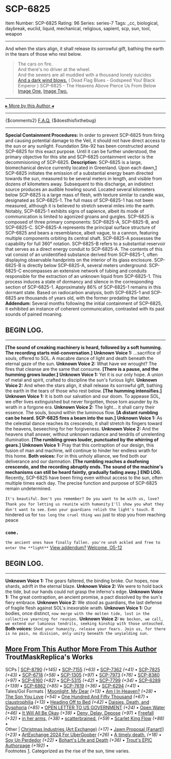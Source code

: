 # SCP-6825
Item Number: SCP-6825
Rating: 96
Series: series-7
Tags: _cc, biological, daybreak, euclid, liquid, mechanical, religious, sapient, scp, sun, tool, weapon

---

And when the stars align, it shall release its sorrowful gift, bathing the earth in the tears of those who rest below.
> The cars on fire.  
>  And there's no driver at the wheel.  
>  And the sewers are all muddied with a thousand lonely suicides  
>  [And a dark wind blows.](https://youtu.be/XVekJTmtwqM?si=-vvC86jnBhK1_uvy)
( Dead Flag Blues - Godspeed You! Black Emperor )
SCP-6825 - The Heavens Above Pierce Us From Below
[Image One.](https://commons.wikimedia.org/wiki/File:Greenland,_Noa_lake_\(js\)1.jpg)
[Image Two.](https://commons.wikimedia.org/wiki/File:Cloud_above_sun_giving_the_illusion_of_an_eye,_2015.jpg)
* * *
[▸ More by this Author ◂](https://scp-wiki.wikidot.com/trouts-authorpage)
* * *
{$comments2}
[F.A.Q.](https://scp-wiki.wikidot.com/component:info-ayers)
{$doesthisfixthebug}
* * *
**Special Containment Procedures:** In order to prevent SCP-6825 from firing and causing potential damage to the Veil, it should not have direct access to the sun or any sunlight. Foundation Site-92 has been constructed around SCP-6825 for this exact purpose. Until it can be further understood, the primary objective for this site and SCP-6825 containment vector is the decommisioning of SCP-6825.
**Description:** SCP-6825 is a large, biomechanical device currently located in Greenland.
Upon each dawn,[1](javascript:;) SCP-6825 initiates the emission of a substantial energy beam directed towards the sun, measured to be several meters in length, and visible from dozens of kilometers away. Subsequent to this discharge, an indistinct source produces an audible howling sound.
Located several kilometers below SCP-6825 is a large mass of flesh, with texture similar to candle wax, designated as SCP-6825-1. The full mass of SCP-6825-1 has not been measured, although it is believed to stretch several miles into the earth. Notably, SCP-6825-1 exhibits signs of sapience, albeit its mode of communication is limited to agonized groans and gurgles.
SCP-6825 is composed of three primary components: SCP-6825-A, SCP-6825-B, and SCP-6825-C.
SCP-6825-A represents the principal surface structure of SCP-6825 and bears a resemblance, albeit vague, to a cannon, featuring multiple components orbiting its central shaft. SCP-6825-A possesses the capability for full 360° rotation.
SCP-6825-B refers to a substantial reservoir that serves as a direct energy conduit to SCP-6825-A. The contents of this vat consist of an unidentified substance derived from SCP-6825-1, often displaying observable handprints on the interior of its glass enclosure. SCP-6825-B is directly below SCP-6825-A, several meters underground.
SCP-6825-C encompasses an extensive network of tubing and conduits responsible for the extraction of an unknown liquid from SCP-6825-1. This process induces a state of dormancy and silence in the corresponding section of SCP-6825-1. Approximately 86% of SCP-6825-1 remains in this dormant state.
Based on radiocarbon analysis, both SCP-6825-1 and SCP-6825 are thousands of years old, with the former predating the latter.
**Addendum:** Several months following the initial containment of SCP-6825, it exhibited an instance of coherent communication, contrasted with its past sounds of pained moaning.
## BEGIN LOG.
* * *
**[The sound of creaking machinery is heard, followed by a soft humming. The recording starts mid-conversation.]**
**Unknown Voice 1:** …sacrifice of souls, offered to SOL. A macabre dance of light and death beneath the eternal gaze of the sun.
**Unknown Voice 2:** What have we wrought? The fires that cleanse are the same that consume.
**[There is a pause, and the humming grows louder.]**
**Unknown Voice 1:** Yet it is our only hope. A union of metal and spirit, crafted to discipline the sun's furious light.
**Unknown Voice 2:** And when the stars align, it shall release its sorrowful gift, bathing the earth in the tears of those who rest below.
**[The humming intensifies.]**
**Unknown Voice 1:** It is both our salvation and our doom. To appease SOL, we offer lives extinguished but never forgotten, those torn asunder by its wrath in a forgone era.
**Unknown Voice 2:** The light… it shall carry their essence. The souls, bound within the luminous flow.
**[A distant rumbling can be heard. SCP-6825 fires a beam into the sun.]**
**Unknown Voice 1:** As the celestial dance reaches its crescendo, it shall stretch its fingers toward the heavens, beseeching for her forgiveness.
**Unknown Voice 2:** And the heavens shall answer, without unknown radiance and tendrils of unrelenting illumination.
**[The rumbling grows louder, punctuated by the whirring of gears.]**
**Unknown Voice 1:** Pray that this contraption of our design, this fusion of man and machine, will continue to hinder her endless wrath for this home.
**Both voices:** For in this unholy alliance, we find both our deliverance and our damnation.
**[The rumbling reaches a deafening crescendo, and the recording abruptly ends. The sound of the machine's mechanisms can still be heard faintly, gradually fading away.]**
**END LOG.**
Recently, SCP-6825 have been firing even without access to the sun, often multiple times each day.
The precise function and purpose of SCP-6825 remain undetermined.  
  
  
  
  
  
  
  
  

`It's beautiful.`
`Don't you remember? Do you want to be with us, love?`
`Thank you for letting us reunite with humanity`
`I'll show you what they don't want to see.`
`Even your guardians relish the light's touch.`
it hindered us for `too long`
`the cruel thing was` just to stop you from reaching peace
### `come.`
`the ancient ones have finally fallen. you're unsh ackled and free to enter the **light**`
[View addendum?](javascript:;)
[Welcome, O5-12](javascript:;)
## BEGIN LOG.
* * *
**Unknown Voice 1:** The gears faltered, the binding broke. Our hopes, now shards, adrift in the eternal blaze.
**Unknown Voice 2:** We were to hold back the tide, but our hands could not grasp the inferno's edge.
**Unknown Voice 1:** The great contraption, an ancient promise, a pact dissolved by the sun's fiery embrace.
**Unknown Voice 2:** We stood as guardians, the last defense of fragile flesh against SOL's inexorable wrath.
**Unknown Voice 1:** Our bodies, once distinct, `now merge with the molten tide, lost in the collective yearning for reunion.`
**Unknown Voice 2:** `We beckon, we call, we extend our luminous tendrils, seeking kinship with those untouched.`
**Both voices:** `Shed your humanity, release your fears. Join us, for there is no pain, no division, only unity beneath the unyielding sun.`
  

[More From This Author](javascript:;)
[More From This Author](javascript:;)
TroutMaskReplica's Works  
---  
SCPs |  [SCP-8790](/scp-8790) _(+145)_ • [SCP-7155](/scp-7155) _(+63)_ • [SCP-7362](/scp-7362) _(+41)_ • [SCP-7825](/scp-7825) _(+43)_ • [SCP-6718](/scp-6718) _(+58)_ • [SCP-1305](/scp-1305) _(+97)_ • [SCP-7973](/scp-7973) _(+76)_ • [SCP-8380](/scp-8380) _(+97)_ • [SCP-6160](/scp-6160) _(+82)_ • [SCP-5315](/scp-5315) _(+42)_ • [SCP-7799](/scp-7799) _(+34)_ • [SCP-6289](/scp-6289) _(+139)_ • [SCP-6862](/scp-6862) _(+85)_ • [SCP-7619](/scp-7619) _(+36)_ • [SCP-6294](/scp-6294) _(+41)_ •  
Tales/GoI Formats |  [Moonlight, My Dear](/moonlight) _(+13)_ • [Am I In Heaven?](/am-i-in-heaven) _(+28)_ • [The Son You Love](/the-son-you-love) _(+54)_ • [One Hundred And Fifty Thousand](/one-hundred-and-fifty-thousand) _(+67)_ • [claustrophilia](/claustrophilia) _(+13)_ • [Heading Off to Bed](/backtobed) _(+42)_ • [Daisies, Death, and Dysphoria](/daisydeathdysphoria) _(+85)_ • [OPEN LETTER TO US GOVERNMENT](/open-letter) _(+24)_ • [Open Water](/open-water) _(+46)_ • [It Will All Be Okay](/it-will-all-be-okay) _(+39)_ • [Deny, Delay, Depose](/deny-defend-depose) _(+97)_ • [Freefall](/freefall) _(+32)_ • [in her arms,](/in-her-arms) _(+38)_ • [scatterbrained.](/scatterbrained) _(+59)_ • [Scarlet King Flow](/scarlet-king-flow) _(+88)_ •  
Other |  [Christmas Industries (Art Exchange)](/art:buy-our-products) _(+17)_ • [Jawn Proposal (Fanart!)](/art:they-got-away) _(+23)_ • [ArtExchange 2024 For UberGoober](/art:a-basilisk) _(+26)_ • [A timely death.](/art:reach-for-the-stars) _(+18)_ • [Soy Un Perdedor](/art:soy-un-perdedor) _(+22)_ • [Bohart's Life and Death](/art:life-and-death) _(+36)_ • [Trout's EPIC Authorpage](/trouts-authorpage) _(+192)_ •  
Footnotes
[1](javascript:;). Categorized as the rise of the sun, time varies.